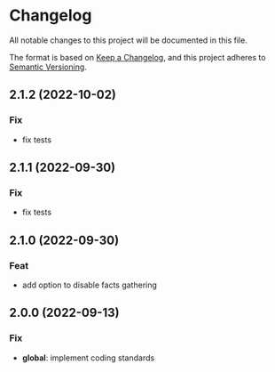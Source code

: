 # Changelog
All notable changes to this project will be documented in this file.

The format is based on [Keep a Changelog](https://keepachangelog.com/en/1.0.0/),
and this project adheres to [Semantic Versioning](https://semver.org/spec/v2.0.0.html).

## 2.1.2 (2022-10-02)

### Fix

- fix tests

## 2.1.1 (2022-09-30)

### Fix

- fix tests

## 2.1.0 (2022-09-30)

### Feat

- add option to disable facts gathering

## 2.0.0 (2022-09-13)

### Fix

- **global**: implement coding standards
